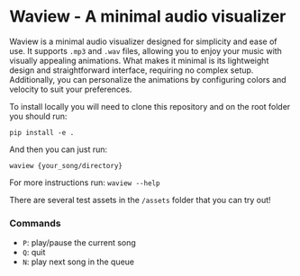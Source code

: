 # Waview - A minimal audio visualizer

Waview is a minimal audio visualizer designed for simplicity and ease of use. It supports `.mp3` and `.wav` files, allowing you to enjoy your music with visually appealing animations. What makes it minimal is its lightweight design and straightforward interface, requiring no complex setup. Additionally, you can personalize the animations by configuring colors and velocity to suit your preferences.

To install locally you will need to clone this repository and on the root folder you should run:

`pip install -e .`

And then you can just run:

`waview {your_song/directory}`

For more instructions run:
`waview --help`

There are several test assets in the `/assets` folder that you can try out!

### Commands

- `P`: play/pause the current song
- `Q`: quit
- `N`: play next song in the queue
